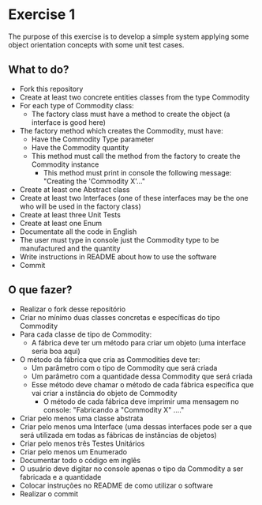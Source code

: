 # Exercise 1

The purpose of this exercise is to develop a simple system applying some object orientation concepts with some unit test cases.

## What to do?

- Fork this repository
- Create at least two concrete entities classes from the type Commodity
- For each type of Commodity class:
  - The factory class must have a method to create the object (a interface is good here)
- The factory method which creates the Commodity, must have:
  - Have the Commodity Type parameter
  - Have the Commodity quantity
  - This method must call the method from the factory to create the Commodity instance
    - This method must print in console the following message: "Creating the 'Commodity X'..."
- Create at least one Abstract class
- Create at least two Interfaces (one of these interfaces may be the one who will be used in the factory class)
- Create at least three Unit Tests
- Create at least one Enum
- Documentate all the code in English
- The user must type in console just the Commodity type to be manufactured and the quantity
- Write instructions in README about how to use the software
- Commit

## O que fazer?

- Realizar o fork desse repositório
- Criar no mínimo duas classes concretas e específicas do tipo Commodity
- Para cada classe de tipo de Commodity:
  - A fábrica deve ter um método para criar um objeto (uma interface seria boa aqui)
- O método da fábrica que cria as Commodities deve ter:
    - Um parâmetro com o tipo de Commodity que será criada
    - Um parâmetro com a quantidade dessa Commodity que será criada
    - Esse método deve chamar o método de cada fábrica específica que vai criar a instância do objeto de Commodity
      - O método de cada fábrica deve imprimir uma mensagem no console: "Fabricando a "Commodity X" ...."
- Criar pelo menos uma classe abstrata
- Criar pelo menos uma Interface (uma dessas interfaces pode ser a que será utilizada em todas as fábricas de instâncias de objetos)
- Criar pelo menos três Testes Unitários
- Criar pelo menos um Enumerado
- Documentar todo o código em inglês
- O usuário deve digitar no console apenas o tipo da Commodity a ser fabricada e a quantidade
- Colocar instruções no README de como utilizar o software
- Realizar o commit
